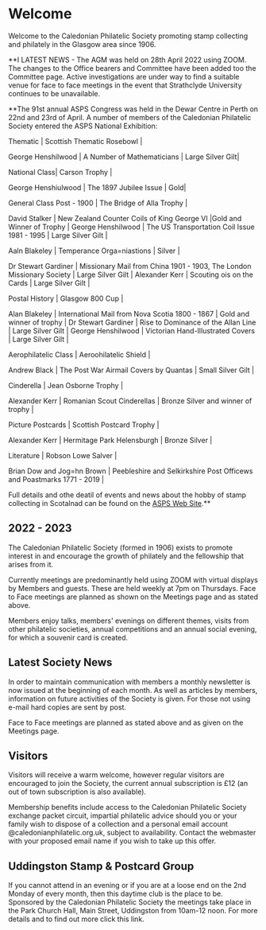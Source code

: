 # Welcome

Welcome to the Caledonian Philatelic Society promoting stamp collecting and philately in the Glasgow area since 1906.

**I LATEST NEWS - The AGM was held on 28th April 2022 using ZOOM. The changes to the Office bearers and Committee have been added too the Committee page.  Active investigations are under way to find a suitable venue for face to face meetings in the event that Strathclyde University continues to be unavailable.

**The 91st annual ASPS Congress was held in the Dewar Centre in Perth on 22nd and 23rd of April. A number of members of the Caledonian Philatelic Society entered the ASPS National Exhibition:

Thematic | Scottish Thematic Rosebowl |
 
George Henshilwood | A Number of Mathematicians | Large Silver Gilt|

National Class| Carson Trophy |

George Henshiulwood | The 1897 Jubilee Issue | Gold|

General Class Post - 1900 | The Bridge of Alla Trophy |

David Stalker | New Zealand Counter Coils of King George VI |Gold and Winner of Trophy |
George Henshilwood | The US Transportation Coil Issue 1981 - 1995 | Large Silver Gilt |

Aaln Blakeley | Temperance Orga=niastions | Silver |

Dr Stewart Gardiner | Missionary Mail from China 1901 - 1903, The London Missionary Society | Large Silver Gilt |
Alexander Kerr | Scouting ois on the Cards | Large Silver Gilt |

Postal History | Glasgow 800 Cup |

Alan Blakeley | International Mail from Nova Scotia 1800 - 1867 | Gold and winner of trophy |
Dr Stewart Gardiner | Rise to Dominance of the Allan Line | Large Silver Gilt |
George Henshilwood | Victorian Hand-Illustrated Covers | Large Silver Gilt |

Aerophilatelic Class | Aeroohilatelic Shield |

Andrew Black | The Post War Airmail Covers by Quantas | Small Silver Gilt |

Cinderella | Jean Osborne Trophy |

Alexander Kerr | Romanian Scout Cinderellas | Bronze Silver and winner of trophy |

Picture Postcards | Scottish Postcard Trophy |

Alexander Kerr | Hermitage Park Helensburgh | Bronze Silver |

Literature | Robson Lowe Salver |

Brian Dow and Jog=hn Brown | Peebleshire and Selkirkshire Post Officews and Poastmarks 1771 - 2019 |

Full details and othe deatil of events and news about the hobby of stamp collecting in Scotalnad can be found on the [ASPS Web Site](https://www.scottishphilately.co.uk).**

## 2022 - 2023

The Caledonian Philatelic Society (formed in 1906) exists to promote interest in and encourage the growth of philately and the fellowship that arises from it.

Currently meetings are predominantly held using ZOOM with virtual displays by Members and guests. These are held weekly at 7pm on Thursdays.  Face to Face meetings are planned as shown on the Meetings page and as stated above. 

Members enjoy talks, members' evenings on different themes, visits from other philatelic societies, annual competitions and an annual social evening, for which a souvenir card is created.

## Latest Society News

In order to maintain communication with members a monthly newsletter is now issued at the beginning of each month. As well as articles by members, information on future activities of the Society is given. For those not using e-mail hard copies are sent by post.

Face to Face meetings are planned as stated above and as given on the Meetings page.

## Visitors

Visitors will receive a warm welcome, however regular visitors are encouraged to join the Society, the current annual subscription is &pound;12 (an out of town subscription is also available).

Membership benefits include access to the Caledonian Philatelic Society exchange packet circuit, impartial philatelic advice should you or your family wish to dispose of a collection and a personal email account @caledonianphilatelic.org.uk, subject to availability. Contact the webmaster with your proposed email name if you wish to take up this offer.

## Uddingston Stamp & Postcard Group

If you cannot attend in an evening or if you are at a loose end on the 2nd Monday of every month, then this daytime club is the place to be. Sponsored by the Caledonian Philatelic Society the meetings take place in the Park Church Hall, Main Street, Uddingston from 10am-12 noon. For more details and to find out more click this link.
